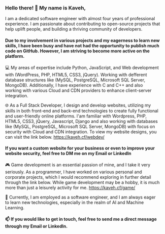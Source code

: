 ### Hello there! 👋 My name is Kaveh,
 
I am a dedicated software engineer with almost four years of professional experience. I am passionate about contributing to open-source projects that help uplift people, and building a thriving community of developers.

#### Due to my involvement in various projects and my eagerness to learn new skills, I have been busy and have not had the opportunity to publish much code on GitHub. However, I am striving to become more active on the platform.

💻 My areas of expertise include Python, JavaScript, and Web development with (WordPress, PHP, HTML5, CSS3, jQuery). Working with defferent database structures like (MySQL, PostgreSQL, Microsoft SQL Server, MongoDB). Additionally, I have experience with C and C++ and also working with various Cloud and CDN providers to enhance client-server integration.

🌐 As a Full Stack Developer, I design and develop websites, utilizing my skills in both front-end and back-end technologies to create fully functional and user-friendly online platforms. I'am familiar with Wordpress, PHP, HTML5, CSS3, jQuery, Javascript, Django and also working with databases like (MySQL, PostgreSQL, Microsoft SQL Server, MongoDB) with focus on security with Cloud and CDN integration. To view my website designs, you can visit the link below.
https://kaveh.cf/webdev/ 
#### If you want a custom website for your business or even to improve your website security, feel free to DM me on my Email or LinkedIn


🎮 Game development is an essential passion of mine, and I take it very seriously. As a programmer, I have worked on various personal and corporate projects, which I would recommend exploring in further detail through the link below. While game development may be a hobby, it is much more than just a leisurely activity for me.
https://kaveh.cf/game/

🔭 Currently, I am employed as a software engineer, and I am always eager to learn new technologies, especially in the realm of AI and Machine Learning.

#### 📫 If you would like to get in touch, feel free to send me a direct message through my Email or LinkedIn.

<!--
**kavehks/kavehks** is a ✨ _special_ ✨ repository because its `README.md` (this file) appears on your GitHub profile.

Here are some ideas to get you started:

- 🔭 I’m currently working on ...
- 🌱 I’m currently learning ...
- 👯 I’m looking to collaborate on ...
- 🤔 I’m looking for help with ...
- 💬 Ask me about ...
- 📫 How to reach me: ...
- 😄 Pronouns: ...
- ⚡ Fun fact: ...
-->
